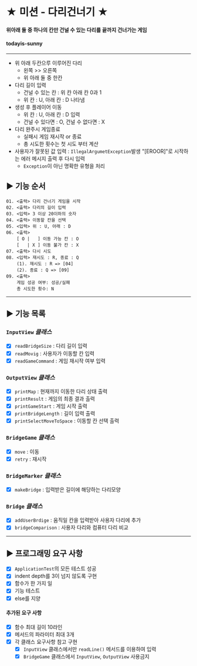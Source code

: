 # ★ 미션 - 다리건너기 ★
#### 위아래 둘 중 하나의 칸만 건널 수 있는 다리를 끝까지 건너가는 게임
#### todayis-sunny

---

- 위 아래 두칸으루 이루어진 다리
  - 왼쪽 >> 오른쪽
  - 위 아래 둘 중 한칸
- 다리 길이 입력
  - 건널 수 있는 칸 : 위 칸 아래 칸 0과 1
  - 위 칸 : U, 아래 칸 : D 나타냄
- 생성 후 플레이어 이동
  - 위 칸 : U, 아래 칸 : D 입력 
  - 건널 수 있다면 : O, 건널 수 없다면 : X
- 다리 완주시 게임종료
  - 실패시 게임 재시작 or 종료
  - 총 시도한 횟수는 첫 시도 부터 계산
- 사용자가 잘못된 값 입력 : `IllegalArgumetException`발생 "[EROOR]"로 시작하는 에러 메시지 출력 후 다시 입력
  - `Exception`이 아닌 명확한 유형을 처리
## ▶ 기능 순서
```
01. <출력> 다리 건너기 게임을 시작
02. <출력> 다리의 길이 입력
03. <입력> 3 이상 20이하의 숫자
04. <출력> 이동할 칸을 선택
05. <입력> 위 : U, 아래 : D
06. <출력>  
    [ O |   ] 이동 가능 칸 : O
    [   | X ] 이동 불가 칸 : X
07. <출력> 다시 시도
08. <입력> 재시도 : R, 종료 : Q
    (1). 재시도 : R => [04]
    (2). 종료 : Q => [09]
09. <출력>
    게임 성공 여부: 성공/실패
    총 시도한 횟수: N
```
---
## ▶ 기능 목록
### `InputView` _클래스_
- [x] `readBridgeSize` : 다리 길이 입력
- [x] `readMovig` : 사용자가 이동할 칸 입력
- [x] `readGameCommand` : 게임 재시작 여부 입력

### `OutputView` _클래스_
- [x] `printMap` : 현재까지 이동한 다리 상태 출력
- [x] `printResult` : 게임의 최종 결과 출력
- [x] `printGameStart` : 게임 시작 출력
- [x] `printBridgeLength` : 길이 입력 출력
- [x] `printSelectMoveToSpace` : 이동할 칸 선택 출력

### `BridgeGame` _클래스_
- [x] `move` : 이동
- [x] `retry` : 재시작

### `BridgeMarker` _클래스_
- [x] `makeBridge` : 입력받은 길이에 해당하는 다리모양

### `Bridge` _클래스_
- [x] `addUserBrdige` : 움직일 칸을 입력받아 사용자 다리에 추가
- [x] `bridgeComparison` : 사용자 다리와 컴퓨터 다리 비교
---
## ▶ 프로그래밍 요구 사항
- [x] `ApplicationTest`의 모든 테스트 성공
- [x] indent depth를 3이 넘지 않도록 구현
- [x] 함수가 한 가지 일
- [x] 기능 테스트
- [x] else를 지양
#### 추가된 요구 사항
- [x] 함수 최대 길이 10라인
- [x] 메서드의 파라미터 최대 3개
- [x] 각 클래스 요구사항 참고 구현
    - [x] `InputView` 클래스에서만 `readLine()` 메서드를 이용하여 입력
    - [x] `BridgeGame` 클래스에서 `InputView`, `OutputView` 사용금지
